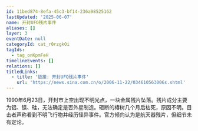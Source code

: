 ```yaml
---
id: 11bed874-8efa-45c3-bf14-236a98525162
lastUpdated: '2025-06-07'
name: 开封UFO残片事件
aliases: []
layer: 3
eventDate: null
categoryId: cat_r0rzgkOi
tagIds:
  - tag_onKpmFeH
timelineEvents: []
relations: []
titledLinks:
  - title: '链接: 开封UFO残片事件'
    url: 'https://news.sina.com.cn/o/2006-11-22/034610563006s.shtml'
---
```

1990年6月23日，开封市上空出现不明光点，一块金属残片坠落。残片成分主要为铝、镁、硅，无法确定是否外星制造。砸断的椿树几个月后枯死，原因不明。目击者声称看到不明飞行物并经历怪异事件。官方倾向认为是航天器残片，但细节未有定论。

